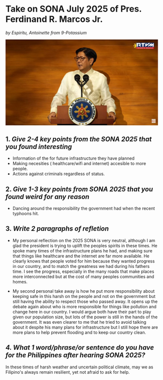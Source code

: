 # **Take on SONA July 2025 of Pres. Ferdinand R. Marcos Jr.**
*by Espiritu, Antoinette from 9-Potassium*

![Marcos](Pic/SONA-Marcos.jpg)

## 1. *Give 2-4 key points from the SONA 2025 that you found interesting*

* Information of the for future infrastructure they have planned
* Making necesities ( healthcare/wifi and internet) accesible to more people.
* Actions against criminals regardless of status.

## 2. *Give 1-3 key points from SONA 2025 that you found weird for any reason*

* Dancing around the responsibility the government had when the recent typhoons hit.

## 3. *Write 2 paragraphs of refletion*

- My personal reflection on the 2025 SONA is very neutral, although I am glad the president is trying to uplift the peoples spirits in these times. He spoke many times of the infrastructure plans he had, and making sure that things like healthcare and the internet are far more available. He clearly knows that people voted for him because they wanted progress in our country, and to match the greatness we had during his fathers time. I see the progress, especially in the many roads that make places more interconnected but at the cost of many peoples communities and homes. 

- My second personal take away is how he put more responsibility about keeping safe in this harsh on the people and not on the government but still having the ability to respect those who passed away. It opens up the debate again about who is more responsible for things like pollution and change here in our country. I would argue both have their part to play given our population size, but lots of the power is still in the hands of the government. It was even clearer to me that he tried to avoid talking about it despite his many plans for infrastructure but I still hope there are more plans to help prevent flooding and to keep our country clean.

## *4. What 1 word/phrase/or sentence do you have for the Philippines after hearing SONA 2025?*

In these times of harsh weather and uncertain political climate, may we as Filipino's always remain resilient, yet not afraid to ask for help. 
